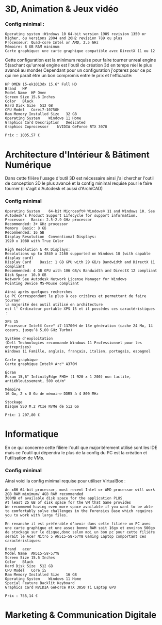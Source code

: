 # 3D, Animation & Jeux vidéo

### Config minimal :

    Operating system :Windows 10 64-bit version 1909 revision 1350 or higher, ou versions 2004 and 20H2 revision 789 ou plus
    Processeur: Quad-core Intel or AMD, 2.5 GHz
    Mémoire: 8 GB RAM minimum
    Carte graphique: une carte graphique compatible avec DirectX 11 ou 12

Cette configuration est la minimum requise pour faire tourner unreal engine 5(sachant qu'unreal engine est l'outil de création 3d en temps réel le plus avancé au monde)
Cependant pour un configuration j'opterez pour ce pc qui me paraît être un bon compromis entre le prix et l'efficacité:

    HP OMEN 15-ek1013dx 15.6" Full HD    
    Brand	HP
    Model Name	HP Omen
    Screen Size	15.6 Inches
    Color	Black
    Hard Disk Size	512 GB
    CPU Model	Corei7-10750H
    Ram Memory Installed Size	32 GB
    Operating System	Windows 11 Home
    Graphics Card Description	Dedicated
    Graphics Coprocessor	NVIDIA GeForce RTX 3070
    
    Prix : 1035,57 €

# Architecture d'Intérieur & Bâtiment Numérique

Dans cette filière l'usage d'outil 3D est nécessaire ainsi j'ai chercher l'outil de conception 3D le plus avancé et la config minimal requise pour le faire tourner (il s'agit d'Autodesk et aussi d'ArchiCAD)

### Config minimal

    Operating System	64-bit Microsoft® Windows® 11 and Windows 10. See Autodesk's Product Support Lifecycle for support information.
    Processor	Basic: 2.5–2.9 GHz processor
    Recommended: 3+ GHz processor
    Memory	Basic: 8 GB
    Recommended: 16 GB
    Display Resolution	Conventional Displays:
    1920 x 1080 with True Color

    High Resolution & 4K Displays:
    Resolutions up to 3840 x 2160 supported on Windows 10 (with capable display card)
    Display Card	Basic: 1 GB GPU with 29 GB/s Bandwidth and DirectX 11 compliant
    Recommended: 4 GB GPU with 106 GB/s Bandwidth and DirectX 12 compliant
    Disk Space	10.0 GB
    Network	See Autodesk Network License Manager for Windows
    Pointing Device	MS-Mouse compliant
```
Ainsi après quelques recherches
Le PC Correspondant le plus à ces critères et permettant de faire tourner 
la majorité des outil utilisé en architecture 
est l' Ordinateur portable XPS 15 et il possèdes ces caractéristiques :

```
    XPS 15
    Processeur Intel® Core™ i7-13700H de 13e génération (cache 24 Mo, 14 coeurs, jusqu‘à 5,00 GHz Turbo)

    Système d'exploitation
    (Dell Technologies recommande Windows 11 Professionnel pour les entreprises)
    Windows 11 Famille, anglais, français, italien, portugais, espagnol

    Carte graphique
    Carte graphique Intel® Arc™ A370M

    Écran
    Écran 15,6" InfinityEdge FHD+ (1 920 x 1 200) non tactile, antiéblouissement, 500 cd/m²

    Mémoire 
    16 Go, 2 x 8 Go de mémoire DDR5 à 4 800 MHz

    Stockage
    Disque SSD M.2 PCIe NVMe de 512 Go
    
    Prix: 1 207,80 €

# Informatique

En ce qui concerne cette filière l'outil que majoritérement utilisé sont les IDE mais ce l'outil qui dépendra le plus de la config du PC est la création et l'utilisation de VMs.

### Config minimal
Ainsi voici la config minimal requise pour utiliser VirtualBox :

    An x86 64-bit processor, most recent Intel or AMD processor will work
    2GB RAM minimum/ 4GB RAM recommended
    300MB of available disk space for the application PLUS
    At least 25 GB of disk space for the VM that Game provides
    We recommend having even more space available if you want to be able to comfortably solve challenges in the Forensics Base which requires you to work with large files.

```
En revanche il est préfèrable d'avoir dans cette filière un PC avec une carte graphique et une assez bonne RAM soit 16go et environ 500go de stockage sur le disque,donc selon moi un bon pc pour cette filière serait le Acer Nitro 5 AN515-58-57Y8 Gaming Laptop comportant ces caractéristiques:

```
    Brand	acer
    Model Name	AN515-58-57Y8
    Screen Size	15.6 Inches
    Color	Black
    Hard Disk Size	512 GB
    CPU Model	Core i5
    Ram Memory Installed Size	16 GB
    Operating System	Windows 11 Home
    Special Feature	Backlit Keyboard
    Graphics Card NVIDIA GeForce RTX 3050 Ti Laptop GPU

    Prix : 755,14 €


# Marketing & Communication Digitale